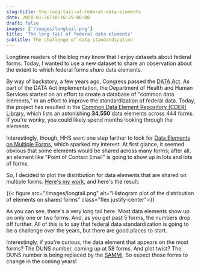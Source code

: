 ```yaml
---
slug-title: the-long-tail-of-federal-data-elements
date: 2020-01-26T10:16:25-06:00
draft: false
images: ['/images/longtail.png']
title: 'The long tail of federal data elements'
subtitle: The challenge of data standardization
---
```


Longtime readers of the blog may know that I enjoy datasets about federal forms. Today, I wanted to use a new dataset to share an observation about the extent to which federal forms _share_ data elements.

By way of backstory, a few years ago, Congress passed the [DATA Act](https://en.wikipedia.org/wiki/Digital_Accountability_and_Transparency_Act_of_2014). As part of the DATA Act implementation, the Department of Health and Human Services started on an effort to create a database of "common data elements," in an effort to improve the standardization of federal data. Today, the project has resulted in the [Common Data Element Repository (CDER) Library](https://repository.usaspending.gov/cder_library/), which lists an astonishing **34,550** data elements across 444 forms. If you're wonky, you could likely spend months looking through the elements.

Interestingly, though, HHS went one step farther to look for [Data Elements on Multiple Forms](https://repository.usaspending.gov/cder_library/authorized/report/common), which sparked my interest. At first glance, it seemed obvious that some elements would be shared across many forms; after all, an element like "Point of Contact Email" is going to show up in lots and lots of forms.

So, I decided to plot the distribution for data elements that are shared on multiple forms. [Here's my work](https://nbviewer.jupyter.org/gist/vzvenyach/70e4117324d6329f74c89f4dbe7b436a), and here's the result:

{{< figure src="/images/longtail.png" alt="Histogram plot of the distribution of elements on shared forms" class="flex justify-center">}}

As you can see, there's a very long tail here. Most data elements show up on only one or two forms. And, as you get past 5 forms, the numbers drop off further. All of this is to say that federal data standardization is going to be a challenge over the years, but there are good places to start.

Interestingly, if you're curious, the data element that appears on the most forms? The DUNS number, coming up at 58 forms. And plot twist? The DUNS number is being replaced by the [SAMMI](https://interact.gsa.gov/blog/entity-validation-services-frequently-asked-questions-faqs). So expect those forms to change in the coming years!
